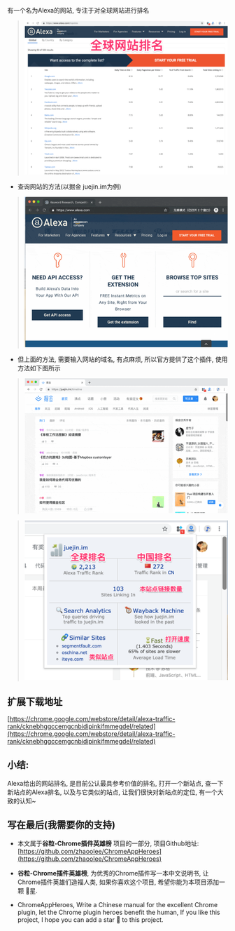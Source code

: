 有一个名为Alexa的网站, 专注于对全球网站进行排名
> ![](https://raw.githubusercontent.com/zhaoolee/GraphBed/master/ChromeAppHeroes/65e1ed735b3c49b6b0d65eea071001e2.png)

- 查询网站的方法(以掘金 juejin.im为例)

> ![](https://raw.githubusercontent.com/zhaoolee/GraphBed/master/ChromeAppHeroes/1b25be1b6b594cd4ad2fd0058aad1c6f.gif)

- 但上面的方法, 需要输入网站的域名, 有点麻烦, 所以官方提供了这个插件, 使用方法如下图所示

> ![](https://raw.githubusercontent.com/zhaoolee/GraphBed/master/ChromeAppHeroes/fdc2e22464d943429f0b296ba50f2cae.gif)

> ![](https://raw.githubusercontent.com/zhaoolee/GraphBed/master/ChromeAppHeroes/035340d761ae4836aab0cd05156b974c.png)


## 扩展下载地址

[https://chrome.google.com/webstore/detail/alexa-traffic-rank/cknebhggccemgcnbidipinkifmmegdel/related](https://chrome.google.com/webstore/detail/alexa-traffic-rank/cknebhggccemgcnbidipinkifmmegdel/related)


## 小结:
Alexa给出的网站排名, 是目前公认最具参考价值的排名, 打开一个新站点, 查一下新站点的Alexa排名, 以及与它类似的站点, 让我们很快对新站点的定位, 有一个大致的认知~


## 写在最后(我需要你的支持)
- 本文属于**谷粒-Chrome插件英雄榜** 项目的一部分, 项目Github地址: [https://github.com/zhaoolee/ChromeAppHeroes](https://github.com/zhaoolee/ChromeAppHeroes)

- **谷粒-Chrome插件英雄榜**, 为优秀的Chrome插件写一本中文说明书, 让Chrome插件英雄们造福人类, 如果你喜欢这个项目, 希望你能为本项目添加一颗 🌟星.

- ChromeAppHeroes, Write a Chinese manual for the excellent Chrome plugin, let the Chrome plugin heroes benefit the human, If you like this project, I hope you can add a star 🌟 to this project.
